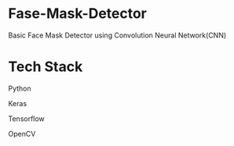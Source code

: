 # Fase-Mask-Detector
Basic Face Mask Detector using Convolution Neural Network(CNN)

# Tech Stack
Python

Keras

Tensorflow

OpenCV
